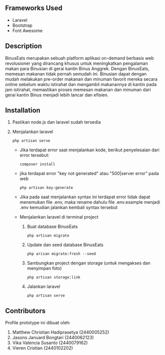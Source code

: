 Frameworks Used
--------------------------------------
- Laravel
- Bootstrap
- Font Awesome

Description
--------------------------------------
BinusEats merupakan sebuah platform aplikasi on-demand berbasis web revolusioner yang dirancang khusus untuk meningkatkan pengalaman makan para Binusian di gerai kantin Binus Anggrek. Dengan BinusEats, memesan makanan tidak pernah semudah ini. Binusian dapat dengan mudah melakukan pre-order makanan dan minuman favorit mereka secara online sebelum waktu istirahat dan mengambil makanannya di kantin pada jam istirahat, memastikan proses memesan makanan dan minuman dari gerai kantin Binus menjadi lebih lancar dan efisien.

Installation
--------------------------------------
1. Pastikan node.js dan laravel sudah tersedia

2. Menjalankan laravel
    ```
    php artisan serve
    ```
    
    - Jika terdapat error saat menjalankan kode, berikut penyelesaian dari error tersebut:
      ```
      composer install
      ```
    
    - jika terdapat error "key not generated" atau "500|server error" pada web
      ```
      php artisan key:generate
      ```
    
    - Jika pada saat menjalankan syntax ini terdapat error tidak dapat menemukan file .env, maka rename dahulu file .env.example menjadi .env kemudian jalankan kembali syntax tersebut
    
    - Menjalankan laravel di terminal project
      1. Buat database BinusEats 
         ```   
         php artisan migrate
         ```
      2. Update dan seed database BinusEats
         ```
         php arisan migrate:fresh --seed
         ```
      3. Sambungkan project dengan storage (untuk mengakses dan menyimpan foto)
         ```
         php artisan storage:link
         ```
      4. Jalankan laravel
         ```
         php artisan serve
         ```
      
Contributors
--------------------------------------
Profile prototype ini dibuat oleh:
1. Matthew Christian Hadiprasetya (2440005252)
2. Jasons Januard Bongtari (2440062123)
3. Vika Valencia Susanto (2440079162)
4. Vieren Cristian (2440102202)

